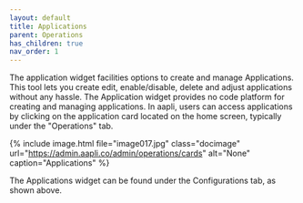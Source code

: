 ```yaml
---
layout: default
title: Applications
parent: Operations
has_children: true
nav_order: 1
---
```

The application widget facilities options to create and manage Applications. This tool lets you create edit, enable/disable, delete and adjust applications without any hassle. The Application widget provides no code platform for creating and managing applications.
In aapli, users can access applications by clicking on the application card located on the home screen, typically under the "Operations" tab. 


{% include image.html file="image017.jpg" class="docimage" url="https://admin.aapli.co/admin/operations/cards" alt="None" caption="Applications" %}

The Applications widget can be found under the Configurations tab, as shown above.